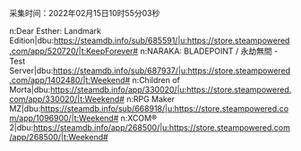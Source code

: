 采集时间：2022年02月15日10时55分03秒

n:Dear Esther: Landmark Edition|dbu:https://steamdb.info/sub/685591/|u:https://store.steampowered.com/app/520720/|t:KeepForever#
n:NARAKA: BLADEPOINT / 永劫無間 - Test Server|dbu:https://steamdb.info/sub/687937/|u:https://store.steampowered.com/app/1402480/|t:Weekend#
n:Children of Morta|dbu:https://steamdb.info/app/330020/|u:https://store.steampowered.com/app/330020/|t:Weekend#
n:RPG Maker MZ|dbu:https://steamdb.info/sub/668918/|u:https://store.steampowered.com/app/1096900/|t:Weekend#
n:XCOM® 2|dbu:https://steamdb.info/app/268500/|u:https://store.steampowered.com/app/268500/|t:Weekend#
